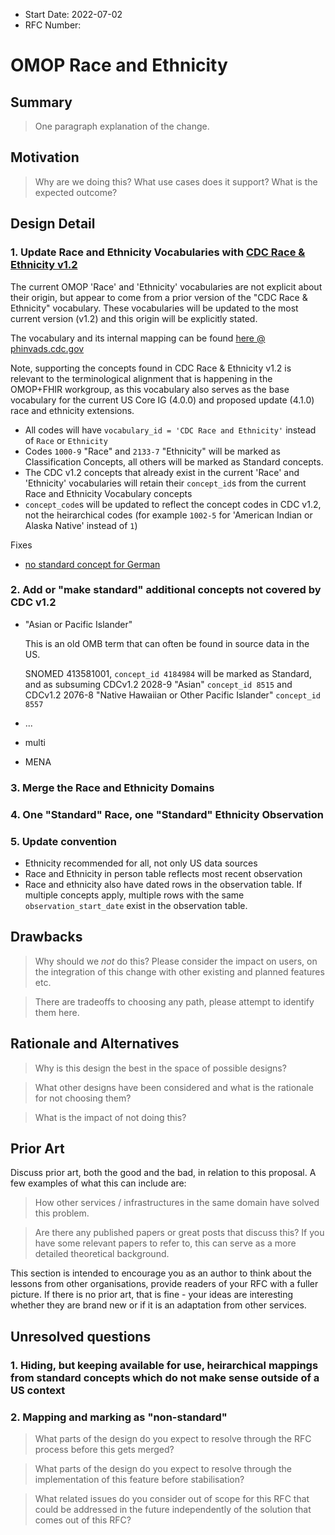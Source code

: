 - Start Date: 2022-07-02
- RFC Number:

# OMOP Race and Ethnicity

## Summary

> One paragraph explanation of the change.

## Motivation

> Why are we doing this? What use cases does it support? What is the expected
outcome?

## Design Detail

### 1. Update Race and Ethnicity Vocabularies with [CDC Race & Ethnicity v1.2](https://phinvads.cdc.gov/vads/DownloadHotTopicDetailFile.action?filename=29DF7191-76CC-E611-8E51-0017A477041A)

The current OMOP 'Race' and 'Ethnicity' vocabularies are not explicit about their origin, but appear to come from a prior version of the "CDC Race & Ethnicity" vocabulary. These vocabularies will be updated to the most current version (v1.2) and this origin will be explicitly stated.

The vocabulary and its internal mapping can be found [here @ phinvads.cdc.gov](https://phinvads.cdc.gov/vads/DownloadHotTopicDetailFile.action?filename=29DF7191-76CC-E611-8E51-0017A477041A)

Note, supporting the concepts found in CDC Race & Ethnicity v1.2 is relevant to the terminological alignment that is happening in the OMOP+FHIR workgroup, as this vocabulary also serves as the base vocabulary for the current US Core IG (4.0.0) and proposed update (4.1.0) race and ethnicity extensions.

 - All codes will have `vocabulary_id = 'CDC Race and Ethnicity'` instead of `Race` or `Ethnicity`
 - Codes `1000-9` "Race" and `2133-7` "Ethnicity" will be marked as Classification Concepts, all others will be marked as Standard concepts.
 - The CDC v1.2 concepts that already exist in the current 'Race' and 'Ethnicity' vocabularies will retain their `concept_id`s from the current Race and Ethnicity Vocabulary concepts
 - `concept_code`s will be updated to reflect the concept codes in CDC v1.2, not the heirarchical codes (for example `1002-5` for 'American Indian or Alaska Native' instead of `1`)

Fixes
 - [no standard concept for German](https://forums.ohdsi.org/t/question-on-mapping-race/15759)


### 2. Add or "make standard" additional concepts not covered by CDC v1.2

- "Asian or Pacific Islander"

    This is an old OMB term that can often be found in source data in the US.

    SNOMED 413581001, `concept_id 4184984` will be marked as Standard, and as subsuming CDCv1.2 2028-9 "Asian" `concept_id 8515` and CDCv1.2 2076-8 "Native Hawaiian or Other Pacific Islander" `concept_id 8557`
- ...
- multi
- MENA

### 3. Merge the Race and Ethnicity Domains

### 4. One "Standard" Race, one "Standard" Ethnicity Observation

### 5. Update convention

- Ethnicity recommended for all, not only US data sources
- Race and Ethnicity in person table reflects most recent observation
- Race and ethnicity also have dated rows in the observation table. If multiple concepts apply, multiple rows with the same `observation_start_date` exist in the observation table.

## Drawbacks

> Why should we *not* do this? Please consider the impact on users,
on the integration of this change with other existing and planned features etc.

> There are tradeoffs to choosing any path, please attempt to identify them here.

## Rationale and Alternatives

> Why is this design the best in the space of possible designs?

> What other designs have been considered and what is the rationale for not choosing them?

> What is the impact of not doing this?


## Prior Art

Discuss prior art, both the good and the bad, in relation to this proposal. A few examples of what this can include are:

> How other services / infrastructures in the same domain have solved this problem.

> Are there any published papers or great posts that discuss this? If you have some relevant papers to refer to, this can serve as a more detailed theoretical background.

This section is intended to encourage you as an author to think about the lessons from other organisations, provide readers of your RFC with a fuller picture. If there is no prior art, that is fine - your ideas are interesting whether they are brand new or if it is an adaptation from other services.

## Unresolved questions

### 1. Hiding, but keeping available for use, heirarchical mappings from standard concepts which do not make sense outside of a US context

### 2. Mapping and marking as "non-standard"
> What parts of the design do you expect to resolve through the RFC process before this gets merged?

> What parts of the design do you expect to resolve through the implementation of this feature before stabilisation?

> What related issues do you consider out of scope for this RFC that could be addressed in the future independently of the solution that comes out of this RFC?